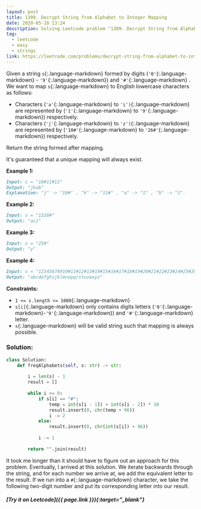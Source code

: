 ```yaml
---
layout: post
title: 1309. Decrypt String from Alphabet to Integer Mapping
date: 2020-05-18 13:24
description: Solving Leetcode problem "1309. Decrypt String from Alphabet to Integer Mapping"
tag:
  - leetcode
  - easy
  - strings
link: https://leetcode.com/problems/decrypt-string-from-alphabet-to-integer-mapping/
---
```




Given a string `s`{:.language-markdown} formed by digits (`'0'`{:.language-markdown} - `'9'`{:.language-markdown}) and `'#'`{:.language-markdown} . We want to map `s`{:.language-markdown} to English lowercase characters as follows:

- Characters (`'a'`{:.language-markdown} to `'i')`{:.language-markdown} are represented by (`'1'`{:.language-markdown} to `'9'`{:.language-markdown}) respectively.
- Characters (`'j'`{:.language-markdown} to `'z')`{:.language-markdown} are represented by (`'10#'`{:.language-markdown} to `'26#'`{:.language-markdown}) respectively. 

Return the string formed after mapping.

It's guaranteed that a unique mapping will always exist.

 

**Example 1:**

```markdown
Input: s = "10#11#12"
Output: "jkab"
Explanation: "j" -> "10#" , "k" -> "11#" , "a" -> "1" , "b" -> "2".
```

**Example 2:**

```markdown
Input: s = "1326#"
Output: "acz"
```

**Example 3:**

```markdown
Input: s = "25#"
Output: "y"
```

**Example 4:**

```markdown
Input: s = "12345678910#11#12#13#14#15#16#17#18#19#20#21#22#23#24#25#26#"
Output: "abcdefghijklmnopqrstuvwxyz"
```

 

**Constraints:**

- `1 <= s.length <= 1000`{:.language-markdown}
- `s[i]`{:.language-markdown} only contains digits letters (`'0'`{:.language-markdown}-`'9'`{:.language-markdown}) and `'#'`{:.language-markdown} letter.
- `s`{:.language-markdown} will be valid string such that mapping is always possible.



### Solution:

```python
class Solution:
    def freqAlphabets(self, s: str) -> str:
        
        i = len(s) - 1
        result = []
        
        while i >= 0:
            if s[i] == "#":
                temp = int(s[i - 1]) + int(s[i - 2]) * 10
                result.insert(0, chr(temp + 96))
                i -= 2
            else:
                result.insert(0, chr(int(s[i]) + 96))
                
            i -= 1
            
        return "".join(result)
```



It took me longer than it should have to figure out an approach for this problem. Eventually, I arrived at this solution. We iterate backwards through the string, and for each number we arrive at, we add the equivalent letter to the result. If we run into a `#`{:.language-markdown} character, we take the following two-digit number and put its corresponding letter into our result.







##### [Try it on Leetcode]({{ page.link }}){:target="_blank"}